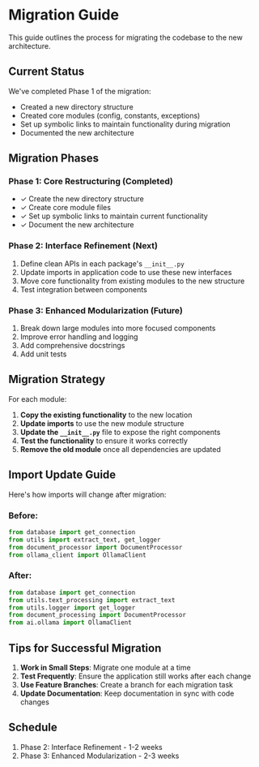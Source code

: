 # Migration Guide

This guide outlines the process for migrating the codebase to the new architecture.

## Current Status

We've completed Phase 1 of the migration:

- Created a new directory structure
- Created core modules (config, constants, exceptions)
- Set up symbolic links to maintain functionality during migration
- Documented the new architecture

## Migration Phases

### Phase 1: Core Restructuring (Completed)

- ✓ Create the new directory structure
- ✓ Create core module files
- ✓ Set up symbolic links to maintain current functionality
- ✓ Document the new architecture

### Phase 2: Interface Refinement (Next)

1. Define clean APIs in each package's `__init__.py`
2. Update imports in application code to use these new interfaces
3. Move core functionality from existing modules to the new structure
4. Test integration between components

### Phase 3: Enhanced Modularization (Future)

1. Break down large modules into more focused components
2. Improve error handling and logging
3. Add comprehensive docstrings
4. Add unit tests

## Migration Strategy

For each module:

1. **Copy the existing functionality** to the new location
2. **Update imports** to use the new module structure
3. **Update the `__init__.py`** file to expose the right components
4. **Test the functionality** to ensure it works correctly
5. **Remove the old module** once all dependencies are updated

## Import Update Guide

Here's how imports will change after migration:

### Before:
```python
from database import get_connection
from utils import extract_text, get_logger
from document_processor import DocumentProcessor
from ollama_client import OllamaClient
```

### After:
```python
from database import get_connection
from utils.text_processing import extract_text
from utils.logger import get_logger
from document_processing import DocumentProcessor
from ai.ollama import OllamaClient
```

## Tips for Successful Migration

1. **Work in Small Steps**: Migrate one module at a time
2. **Test Frequently**: Ensure the application still works after each change
3. **Use Feature Branches**: Create a branch for each migration task
4. **Update Documentation**: Keep documentation in sync with code changes

## Schedule

1. Phase 2: Interface Refinement - 1-2 weeks
2. Phase 3: Enhanced Modularization - 2-3 weeks